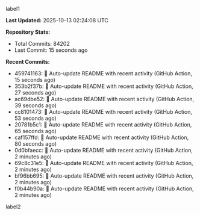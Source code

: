
label1 
<!-- ACTIVITY_START -->
**Last Updated:** 2025-10-13 02:24:08 UTC

**Repository Stats:**
- Total Commits: 84202
- Last Commit: 15 seconds ago

**Recent Commits:**
- 459741163: 🤖 Auto-update README with recent activity (GitHub Action, 15 seconds ago)
- 353b2f37b: 🤖 Auto-update README with recent activity (GitHub Action, 27 seconds ago)
- ac69dbe52: 🤖 Auto-update README with recent activity (GitHub Action, 39 seconds ago)
- cc8101473: 🤖 Auto-update README with recent activity (GitHub Action, 53 seconds ago)
- 20781b5c1: 🤖 Auto-update README with recent activity (GitHub Action, 65 seconds ago)
- caf157ffd: 🤖 Auto-update README with recent activity (GitHub Action, 80 seconds ago)
- 0d0bfaecc: 🤖 Auto-update README with recent activity (GitHub Action, 2 minutes ago)
- 69c8c31e5: 🤖 Auto-update README with recent activity (GitHub Action, 2 minutes ago)
- bf96bb695: 🤖 Auto-update README with recent activity (GitHub Action, 2 minutes ago)
- f0b44b90a: 🤖 Auto-update README with recent activity (GitHub Action, 2 minutes ago)
<!-- ACTIVITY_END -->

label2
